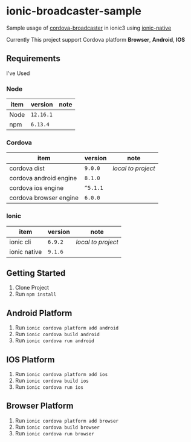 # ionic-broadcaster-sample

Sample usage of [cordova-broadcaster](https://github.com/bsorrentino/cordova-broadcaster) in ionic3 using [ionic-native](https://ionicframework.com/docs/native/broadcaster/)

Currently This project support Cordova platform **Browser**, **Android**, **IOS**

## Requirements

I've Used

### Node 

item   | version | note
 --- | -- | --
Node | `12.16.1`
npm  | `6.13.4`

### Cordova 

item   | version | note
 --- | -- | --
cordova dist | `9.0.0` | _local to project_
cordova android engine | `8.1.0` | 
cordova ios engine | `^5.1.1` |
cordova browser engine | `6.0.0` |

### Ionic

item   | version | note
 --- | -- | --
ionic cli | `6.9.2`| _local to project_
ionic native | `9.1.6`|

## Getting Started

1. Clone Project
2. Run `npm install`

## Android Platform

1. Run `ionic cordova platform add android`
1. Run `ionic cordova build android`
1. Run `ionic cordova run android`

## IOS Platform

1. Run `ionic cordova platform add ios`
1. Run `ionic cordova build ios`
1. Run `ionic cordova run ios`

## Browser Platform

1. Run `ionic cordova platform add browser`
1. Run `ionic cordova build browser`
1. Run `ionic cordova run browser`

